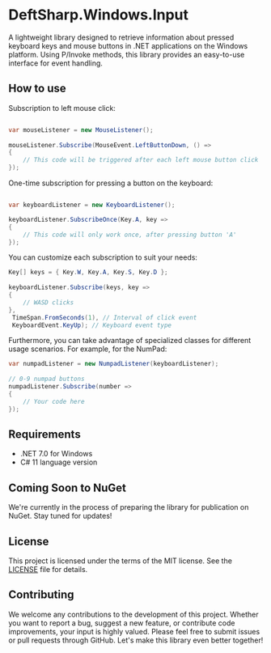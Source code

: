 # DeftSharp.Windows.Input


A lightweight library designed to retrieve information about pressed keyboard keys and mouse buttons in .NET applications on the Windows platform. Using P/Invoke methods, this library provides an easy-to-use interface for event handling.

## How to use

Subscription to left mouse click:

```c#

var mouseListener = new MouseListener();
            
mouseListener.Subscribe(MouseEvent.LeftButtonDown, () =>
{
    // This code will be triggered after each left mouse button click
});

```

One-time subscription for pressing a button on the keyboard:

```c#

var keyboardListener = new KeyboardListener();

keyboardListener.SubscribeOnce(Key.A, key =>
{
    // This code will only work once, after pressing button 'A'
});

```

You can customize each subscription to suit your needs:

```c#
Key[] keys = { Key.W, Key.A, Key.S, Key.D };
            
keyboardListener.Subscribe(keys, key =>
{
    // WASD clicks
}, 
 TimeSpan.FromSeconds(1), // Interval of click event
 KeyboardEvent.KeyUp); // Keyboard event type
```
Furthermore, you can take advantage of specialized classes for different usage scenarios. For example, for the NumPad:

```c#
var numpadListener = new NumpadListener(keyboardListener);
            
// 0-9 numpad buttons
numpadListener.Subscribe(number =>
{
    // Your code here
});
```

## Requirements

- .NET 7.0 for Windows
- C# 11 language version

## Coming Soon to NuGet

We're currently in the process of preparing the library for publication on NuGet. Stay tuned for updates!

## License

This project is licensed under the terms of the MIT license. See the [LICENSE](https://github.com/Empiree/DeftSharp.WPF.Keyboard/blob/main/LICENSE) file for details.

## Contributing

We welcome any contributions to the development of this project. Whether you want to report a bug, suggest a new feature, or contribute code improvements, your input is highly valued. Please feel free to submit issues or pull requests through GitHub. Let's make this library even better together!
